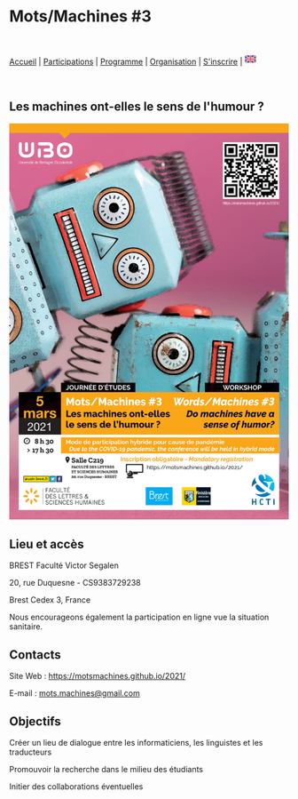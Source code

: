 # Mots/Machines #3
<br>

[Accueil](https://motsmachines.github.io/2021/FR) | [Participations](https://motsmachines.github.io/2021/FR/cfp) | [Programme](https://motsmachines.github.io/2021/FR/program) | [Organisation](https://motsmachines.github.io/2021/FR/orga) | [S'inscrire](https://motsmachines.github.io/2021/FR/registration) | [<img src="EN.png" width="20">](https://motsmachines.github.io/2021/EN)

<br>

## Les machines ont-elles le sens de l'humour ?

![Mots/Machines #3](Affiche-1.jpg)

## Lieu et accès
BREST Faculté Victor Segalen

20, rue Duquesne - CS9383729238

Brest Cedex 3, France

Nous encourageons également la participation en ligne vue la situation sanitaire.

## Contacts

Site Web : https://motsmachines.github.io/2021/

E-mail : mots.machines@gmail.com


## Objectifs
	
Créer un lieu de dialogue entre les informaticiens, les linguistes et les traducteurs

Promouvoir la recherche dans le milieu des étudiants

Initier des collaborations éventuelles
